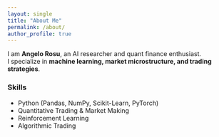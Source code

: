 ```yaml
---
layout: single
title: "About Me"
permalink: /about/
author_profile: true
---
```


I am **Angelo Rosu**, an AI researcher and quant finance enthusiast.  
I specialize in **machine learning, market microstructure, and trading strategies**.

### **Skills**
- Python (Pandas, NumPy, Scikit-Learn, PyTorch)
- Quantitative Trading & Market Making
- Reinforcement Learning
- Algorithmic Trading

